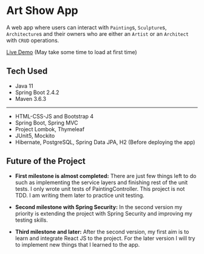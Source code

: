 # Art Show App

A web app where users can interact with `Painting`s, `Sculpture`s, 
`Architecture`s and their owners who are either an
`Artist` or an `Architect` with `CRUD` operations.

[Live Demo](https://art-show-app.herokuapp.com) 
(May take some time to load at first time)

## Tech Used


- Java 11
- Spring Boot 2.4.2
- Maven 3.6.3
---
- HTML-CSS-JS and Bootstrap 4
- Spring Boot, Spring MVC
- Project Lombok, Thymeleaf
- JUnit5, Mockito
- Hibernate, PostgreSQL, Spring Data JPA, H2 (Before deploying the app)

## Future of the Project

- **First milestone is almost completed:**
There are just few things left to do such as implementing the service layers
  and finishing rest of the unit tests. I only wrote unit tests of PaintingController.
  This project is not TDD. I am writing them later to practice unit testing.
  

- **Second milestone with Spring Security:** In the second version my priority is extending the project with Spring Security and improving my testing skills.


- **Third milestone and later:** After the second version, my first aim is to learn and integrate
React JS to the project. For the later version I will try to implement new things
  that I learned to the app.
